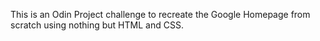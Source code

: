 This is an Odin Project challenge to recreate the Google Homepage from scratch using nothing but HTML and CSS.
